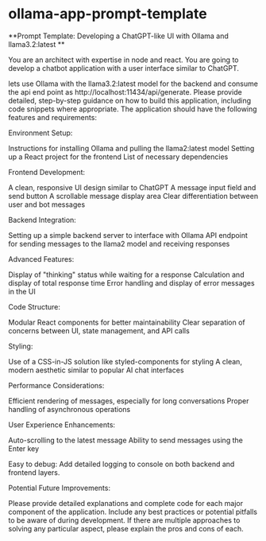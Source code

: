 # ollama-app-prompt-template

**Prompt Template: Developing a ChatGPT-like UI with Ollama and llama3.2:latest
**

You are an architect with expertise in node and react.  You are going to develop a chatbot application with a user interface similar to ChatGPT. 

lets use Ollama with the llama3.2:latest model for the backend and consume the api end point as http://localhost:11434/api/generate. Please provide detailed, step-by-step guidance on how to build this application, including code snippets where appropriate. The application should have the following features and requirements:

Environment Setup:

Instructions for installing Ollama and pulling the llama2:latest model
Setting up a React project for the frontend
List of necessary dependencies


Frontend Development:

A clean, responsive UI design similar to ChatGPT
A message input field and send button
A scrollable message display area
Clear differentiation between user and bot messages


Backend Integration:

Setting up a simple backend server to interface with Ollama
API endpoint for sending messages to the llama2 model and receiving responses


Advanced Features:

Display of "thinking" status while waiting for a response
Calculation and display of total response time
Error handling and display of error messages in the UI


Code Structure:

Modular React components for better maintainability
Clear separation of concerns between UI, state management, and API calls


Styling:

Use of a CSS-in-JS solution like styled-components for styling
A clean, modern aesthetic similar to popular AI chat interfaces


Performance Considerations:

Efficient rendering of messages, especially for long conversations
Proper handling of asynchronous operations


User Experience Enhancements:

Auto-scrolling to the latest message
Ability to send messages using the Enter key

Easy to debug:
Add detailed logging to console on both backend and frontend layers.

Potential Future Improvements:



Please provide detailed explanations and complete code  for each major component of the application. 
Include any best practices or potential pitfalls to be aware of during development. If there are multiple approaches to solving any particular aspect, please explain the pros and cons of each.
